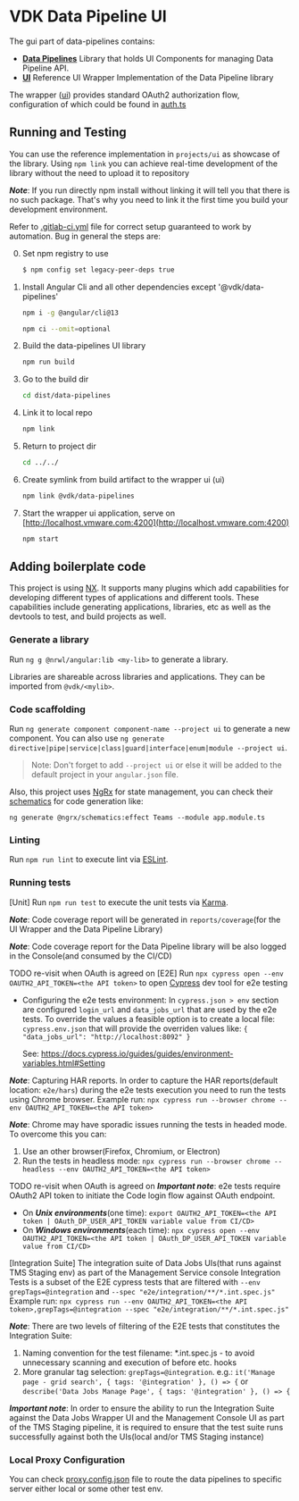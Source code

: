 # VDK Data Pipeline UI

The gui part of data-pipelines contains:

  * **[Data Pipelines](projects/data-pipelines/README.md)** Library that holds UI Components for managing Data Pipeline API.
  * **[UI](projects/ui/src)** Reference UI Wrapper Implementation of the Data Pipeline library

The wrapper ([ui](projects/ui/src)) provides standard OAuth2 authorization flow, configuration of which could be found in [auth.ts](projects/ui/src/app/auth.ts)

## Running and Testing

You can use the reference implementation in `projects/ui` as showcase of the library.
Using `npm link` you can achieve real-time development of the library without the need to upload it to repository

_**Note**_: If you run directly npm install without linking it will tell you that there is no such package.
That's why you need to link it the first time you build your development environment.

Refer to [.gitlab-ci.yml](../../.gitlab-ci.yml) file for correct setup guaranteed to work by automation.
Bug in general the steps are:

0. Set npm registry to use
   ```bash
   $ npm config set legacy-peer-deps true
   ```
1. Install Angular Cli and all other dependencies except '@vdk/data-pipelines'
   ```bash
   npm i -g @angular/cli@13
   ```
   ```bash
   npm ci --omit=optional
   ```
2. Build the data-pipelines UI library
   ```bash
   npm run build
   ```
3. Go to the build dir
   ```bash
   cd dist/data-pipelines
   ```
4. Link it to local repo
   ```bash
   npm link
   ```
5. Return to project dir
   ```bash
   cd ../../
   ```
6. Create symlink from build artifact to the wrapper ui (ui)
   ```bash
   npm link @vdk/data-pipelines
   ```
7. Start the wrapper ui application, serve on [http://localhost.vmware.com:4200](http://localhost.vmware.com:4200)
   ```bash
   npm start
   ```

## Adding boilerplate code

This project is using [NX](https://nx.dev/latest/angular/getting-started/getting-started).
It supports many plugins which add capabilities for developing different types of applications and different tools.
These capabilities include generating applications, libraries, etc as well as the devtools to test, and build projects as well.

### Generate a library

Run `ng g @nrwl/angular:lib <my-lib>` to generate a library.

Libraries are shareable across libraries and applications. They can be imported from `@vdk/<mylib>`.

### Code scaffolding
Run `ng generate component component-name --project ui` to generate a new component. You can also use `ng generate directive|pipe|service|class|guard|interface|enum|module --project ui`.
> Note: Don't forget to add `--project ui` or else it will be added to the default project in your `angular.json` file.

Also, this project uses [NgRx](https://ngrx.io/) for state management, you can check their [schematics](https://ngrx.io/guide/schematics) for code generation like:
```shell
ng generate @ngrx/schematics:effect Teams --module app.module.ts
```

### Linting
Run `npm run lint` to execute lint via [ESLint](https://eslint.org/docs/user-guide/getting-started).

### Running tests

[Unit] Run `npm run test` to execute the unit tests via [Karma](https://karma-runner.github.io).

_**Note**_: Code coverage report will be generated in `reports/coverage`(for the UI Wrapper and the Data Pipeline Library)

_**Note**_: Code coverage report for the Data Pipeline library will be also logged in the Console(and consumed by the CI/CD)

TODO re-visit when OAuth is agreed on
[E2E] Run `npx cypress open --env OAUTH2_API_TOKEN=<the API token>` to open [Cypress](https://www.cypress.io/) dev tool for e2e testing
* Configuring the e2e tests environment: In `cypress.json > env` section are configured `login_url` and `data_jobs_url`
 that are used by the e2e tests. To override the values a feasible option is to create a local file: `cypress.env.json`
 that will provide the overriden values like:
  `{
  "data_jobs_url": "http://localhost:8092"
  }`

   See: https://docs.cypress.io/guides/guides/environment-variables.html#Setting

_**Note**_: Capturing HAR reports. In order to capture the HAR reports(default location: `e2e/hars`) during the e2e tests execution
 you need to run the tests using Chrome browser.
Example run: `npx cypress run --browser chrome --env OAUTH2_API_TOKEN=<the API token>`

_**Note**_: Chrome may have sporadic issues running the tests in headed mode. To overcome this you can:
1. Use an other browser(Firefox, Chromium, or  Electron)
2. Run the tests in headless mode: `npx cypress run --browser chrome --headless --env OAUTH2_API_TOKEN=<the API token>`

TODO re-visit when OAuth is agreed on
_**Important note**_: e2e tests require OAuth2 API token to initiate the Code login flow against OAuth endpoint.
*  On _**Unix environments**_(one time): `export OAUTH2_API_TOKEN=<the API token | OAuth_DP_USER_API_TOKEN variable value from CI/CD>`
*  On _**Windows environments**_(each time): `npx cypress open --env OAUTH2_API_TOKEN=<the API token | OAuth_DP_USER_API_TOKEN variable value from CI/CD>`

[Integration Suite] The integration suite of Data Jobs UIs(that runs against TMS Staging env) as part of the Management Service console Integration Tests
is a subset of the E2E cypress tests that are filtered with `--env grepTags=@integration` and `--spec "e2e/integration/**/*.int.spec.js"`
Example run: `npx cypress run --env OAUTH2_API_TOKEN=<the API token>,grepTags=@integration --spec "e2e/integration/**/*.int.spec.js"`

_**Note**_: There are two levels of filtering of the E2E tests that constitutes the Integration Suite:
1. Naming convention for the test filename: *.int.spec.js - to avoid unnecessary scanning and execution of before etc. hooks
2. More granular tag selection: `grepTags=@integration`. e.g.: `it('Manage page - grid search', { tags: '@integration' }, () => {` or
   `describe('Data Jobs Manage Page', { tags: '@integration' }, () => {`

_**Important note**_: In order to ensure the ability to run the Integration Suite against the Data Jobs Wrapper UI and the Management Console UI
as part of the TMS Staging pipeline, it is required to ensure that the test suite runs successfully against both the UIs(local and/or TMS Staging instance)

### Local Proxy Configuration

You can check [proxy.config.json](proxy.config.json) file to route the data pipelines to specific server
either local or some other test env.
